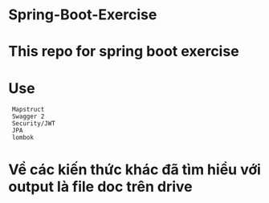 # Spring-Boot-Exercise
# This repo for spring boot exercise
# Use 
     Mapstruct
     Swagger 2
     Security/JWT
     JPA
     lombok
# Về các kiến thức khác đã tìm hiểu với output là file doc trên drive
